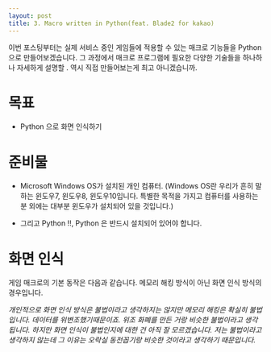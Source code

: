 ```yaml
---
layout: post
title: 3. Macro written in Python(feat. Blade2 for kakao)
---
```


이번 포스팅부터는 실제 서비스 중인 게임들에 적용할 수 있는 매크로 기능들을 Python으로 만들어보겠습니다. 그 과정에서 매크로 프로그램에 필요한 다양한 기술들을 하나하나 자세하게 설명할 . 역시 직접 만들어보는게 최고 아니겠습니까.

목표
=

* Python 으로 화면 인식하기

준비물
=

* Microsoft Windows OS가 설치된 개인 컴퓨터. (Windows OS란 우리가 흔히 말하는 윈도우7, 윈도우8, 윈도우10입니다. 특별한 목적을 가지고 컴퓨터를 사용하는 분 외에는 대부분 윈도우가 설치되어 있을 것입니다.)

* 그리고 Python !!, Python 은 반드시 설치되어 있어야 합니다.


화면 인식
=

게임 매크로의 기본 동작은 다음과 같습니다. 메모리 해킹 방식이 아닌 화면 인식 방식의 경우입니다.

*개인적으로 화면 인식 방식은 불법이라고 생각하지는 않지만 메모리 해킹은 확실히 불법입니다. 데이터를 위변조했기때문이죠. 위조 화폐를 만든 거랑 비슷한 불법이라고 생각됩니다. 하지만 화면 인식이 불법인지에 대한 건 아직 잘 모르겠습니다. 저는 불법이라고 생각하지 않는데 그 이유는 오락실 동전꼽기랑 비슷한 것이라고 생각하기 때문입니다.*

